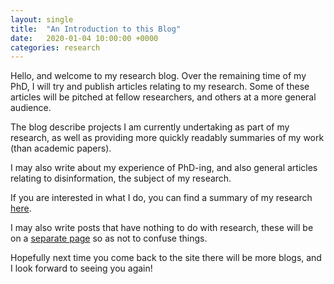 ```yaml
---
layout: single
title:  "An Introduction to this Blog"
date:   2020-01-04 10:00:00 +0000
categories: research
---
```


Hello, and welcome to my research blog.
Over the remaining time of my PhD, I will try and publish articles relating to my research.
Some of these articles will be pitched at fellow researchers, and others at a more general audience.

The blog describe projects I am currently undertaking as part of my research, as well as providing more quickly readably summaries of my work (than academic papers).

I may also write about my experience of PhD-ing, and also general articles relating to disinformation, the subject of my research.

If you are interested in what I do, you can find a summary of my research [here](/research).

I may also write posts that have nothing to do with research, these will be on a [separate page](/personal-blog) so as not to confuse things.

Hopefully next time you come back to the site there will be more blogs, and I look forward to seeing you again!
